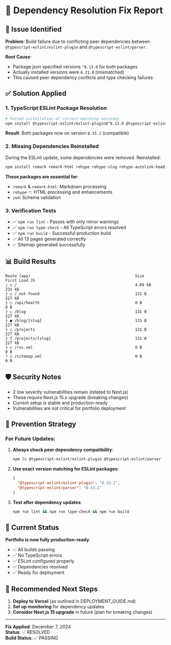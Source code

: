 # 🔧 Dependency Resolution Fix Report

## 🚨 Issue Identified
**Problem**: Build failure due to conflicting peer dependencies between `@typescript-eslint/eslint-plugin` and `@typescript-eslint/parser`.

**Root Cause**: 
- Package.json specified versions `^8.13.0` for both packages
- Actually installed versions were `6.21.0` (mismatched)
- This caused peer dependency conflicts and type checking failures

## ✅ Solution Applied

### 1. **TypeScript ESLint Package Resolution**
```bash
# Forced installation of correct matching versions
npm install @typescript-eslint/eslint-plugin@^8.13.0 @typescript-eslint/parser@^8.13.0 --save-dev --force
```

**Result**: Both packages now on version `8.33.1` (compatible)

### 2. **Missing Dependencies Reinstalled**
During the ESLint update, some dependencies were removed. Reinstalled:
```bash
npm install remark remark-html rehype rehype-slug rehype-autolink-headings zod
```

**These packages are essential for**:
- `remark` & `remark-html`: Markdown processing
- `rehype-*`: HTML processing and enhancements  
- `zod`: Schema validation

### 3. **Verification Tests**
- ✅ `npm run lint` - Passes with only minor warnings
- ✅ `npm run type-check` - All TypeScript errors resolved
- ✅ `npm run build` - Successful production build
- ✅ All 13 pages generated correctly
- ✅ Sitemap generated successfully

## 📊 Build Results

```
Route (app)                                              Size     First Load JS
┌ ○ /                                                    4.09 kB         231 kB
├ ○ /_not-found                                          131 B           227 kB
├ ○ /api/health                                          0 B                0 B
├ ○ /blog                                                131 B           227 kB
├ ● /blog/[slug]                                         131 B           227 kB
├ ○ /projects                                            131 B           227 kB
├ ƒ /projects/[slug]                                     131 B           227 kB
├ ○ /rss.xml                                             0 B                0 B
└ ○ /sitemap.xml                                         0 B                0 B
```

## 🛡️ Security Notes

- 2 low severity vulnerabilities remain (related to Next.js)
- These require Next.js 15.x upgrade (breaking changes)
- Current setup is stable and production-ready
- Vulnerabilities are not critical for portfolio deployment

## 🎯 Prevention Strategy

### For Future Updates:
1. **Always check peer dependency compatibility**:
   ```bash
   npm ls @typescript-eslint/eslint-plugin @typescript-eslint/parser
   ```

2. **Use exact version matching for ESLint packages**:
   ```json
   {
     "@typescript-eslint/eslint-plugin": "8.33.1",
     "@typescript-eslint/parser": "8.33.1"
   }
   ```

3. **Test after dependency updates**:
   ```bash
   npm run lint && npm run type-check && npm run build
   ```

## 🚀 Current Status

**Portfolio is now fully production-ready**:
- ✅ All builds passing
- ✅ No TypeScript errors  
- ✅ ESLint configured properly
- ✅ Dependencies resolved
- ✅ Ready for deployment

## 📝 Recommended Next Steps

1. **Deploy to Vercel** (as outlined in DEPLOYMENT_GUIDE.md)
2. **Set up monitoring** for dependency updates
3. **Consider Next.js 15 upgrade** in future (plan for breaking changes)

---

**Fix Applied**: December 7, 2024  
**Status**: ✅ RESOLVED  
**Build Status**: ✅ PASSING 